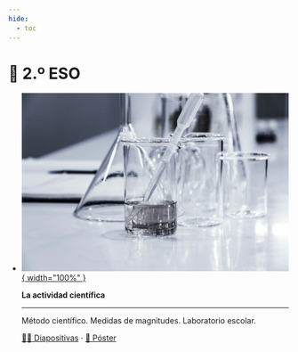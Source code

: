 ```yaml
---
hide:
  - toc
---
```


# 📗 2.º ESO

<div class="grid cards" markdown>

-   [![Image title](actividad-cientifica/featured.webp){ width="100%" }](actividad-cientifica/index.md)

    **La actividad científica**

    ---

    Método científico. Medidas de magnitudes. Laboratorio escolar.

    [🧑‍🏫 Diapositivas](actividad-cientifica/diapositivas) · [📜 Póster](actividad-cientifica/actividad-cientifica-poster.pdf)

</div>